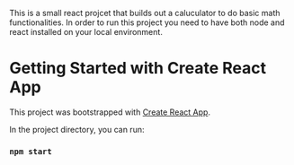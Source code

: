 This is a small react projcet that builds out a caluculator to do basic math functionalities. In order to run this project you need to have both node and react installed on your local environment.

# Getting Started with Create React App

This project was bootstrapped with [Create React App](https://github.com/facebook/create-react-app).


In the project directory, you can run:

### `npm start`



